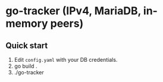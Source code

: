 # go-tracker (IPv4, MariaDB, in-memory peers)

## Quick start
1) Edit `config.yaml` with your DB credentials.
2) go build .
3) ./go-tracker
